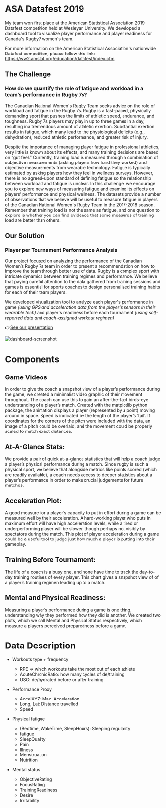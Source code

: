 # ASA Datafest 2019
My team won first place at the American Statistical Association 2019 Datafest competition held at Wesleyan University. We developed a dashboard tool to visualize player performance and player readiness for Canada's Rugby7 women's team. 

For more information on the American Statistical Association's nationwide Datafest competition, please follow this link: https://ww2.amstat.org/education/datafest/index.cfm

## The Challenge
### How do we quantify the role of fatigue and workload in a team’s performance in Rugby 7s?
The Canadian National Women's Rugby Team seeks advice on the role of workload and fatigue in the Rugby 7s. Rugby is a fast-paced, physically demanding sport that pushes the limits of athletic speed, endurance, and toughness. Rugby 7s players may play in up to three games in a day, resulting ina tremendous amount of athletic exertion. Substantial exertion results in fatigue, which many lead to the physiological deficits (e.g., dehydration), reduced athletic performance, and greater risk of injury.

Despite the importance of managing player fatigue in professional athletics, very little is known about its effects, and many training decisions are based on “gut feel.” Currently, training load is measured through a combination of subjective measurements (asking players how hard they worked) and objective measurements from wearable technology. Fatigue is typically estimated by asking players how they feel in wellness surveys. However, there is no agreed-upon standard of defining fatigue so the relationship between workload and fatigue is unclear. In this challenge, we encourage you to explore new ways of measuring fatigue and examine its effects on players’ performance and physical wellness. The datasets provide a number of observations that we believe will be useful to measure fatigue in players of the Canadian National Women's Rugby Team in the 2017-2018 season. Remember that training load is not the same as fatigue, and one question to explore is whether you can find evidence that some measures of training load are better than others.

## Our Solution

### Player per Tournament Performance Analysis
Our project focused on analyzing the performance of the Canadian Women’s Rugby 7s team in order to  present a recommendation on how to improve the team through better use of data. Rugby is a complex sport with intricate dynamics between training regimes and performance. We believe that paying careful attention to the data gathered from training sessions and games is essential for sports coaches to design personalized training habits for each of their team players. 

We developed visualization tool to analyze each player's performance in game *(using GPS and acceleration data from the player's sensors in their wearable tech)* and player's readiness before each tournament *(using self-reported data and coach-assigned workout regimen)* 

👉[See our presentation](https://docs.google.com/presentation/d/1Qq2EdIHjCxT5hdI-aC_XERe6D3GoNwCnsT3aficZUXE/edit?usp=sharing)

![dashboard-screenshot](./static/dash_v1.PNG)

# Components

## Game Videos

In order to give the coach a snapshot view of a player’s performance during the game, we created a minimalist video graphic of their movement throughout. The coach can use this to gain an after-the-fact birds-eye understanding of a player’s match. Created with the matplotlib python package, the animation displays a player (represented by a point) moving around in space. Speed is indicated by the length of the player’s ‘tail’. If coordinates for the corners of the pitch were included with the data, an image of a pitch could be overlaid, and the movement could be properly scaled to match exact distances.

## At-A-Glance Stats:
We provide a pair of quick at-a-glance statistics that will help a coach judge a player’s physical performance during a match. Since rugby is such a physical sport, we believe that alongside metrics like points scored (which are readily available), a coach needs access to deeper statistics about a player’s performance in order to make crucial judgements for future matches.

## Acceleration Plot:
A good measure for a player’s capacity to put in effort during a game can be measured well by their acceleration. A hard-working player who puts in maximum effort will have high acceleration levels, while a tired or underperforming player will be slower, though perhaps not visibly by spectators during the match. This plot of player acceleration during a game could be a useful tool to judge just how much a player is putting into their gameplay.

## Training Before Tournament:
The life of a coach is a busy one, and none have time to track the day-to-day training routines of every player. This chart gives a snapshot view of of a player’s training regimen leading up to a match.

## Mental and Physical Readiness:
Measuring a player’s performance during a game is one thing, understanding why they performed how they did is another. We created two plots, which we call Mental and Physical Status respectively, which measure a player’s perceived preparedness before a game.

# Data Description

* Workouts type + frequency
  * RPE => which workouts take the most out of each athlete
  * AcuteChronicRatio: how many cycles of de/training
  * USG: de/hydrated before or after training
* Performance Proxy
  * AccelXYZ: Max. Acceleration
  * Long, Lat: Distance travelled 
  * Speed
* Physical fatigue
  * (Bedtime, WakeTime, SleepHours): Sleeping regularity
  * fatigue
  * SleepQuality
  * Pain
  * Illness
  * Menstruation
  * Nutrition


  
* Mental status
  * ObjectiveRating
  * FocusRating
  * TrainingReadiness
  * Desire
  * Irritability

